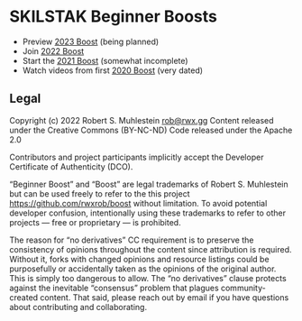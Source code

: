 # SKILSTAK Beginner Boosts

* Preview [2023 Boost][2023] (being planned)
* Join [2022 Boost][2022]
* Start the [2021 Boost][2021] (somewhat incomplete)
* Watch videos from first [2020 Boost][2020] (very dated)

[2023]: <https://github.com/rwxrob/boost/tree/2023#readme>
[2022]: <https://github.com/rwxrob/boost/tree/2022#readme>
[2021]: <https://github.com/rwxrob/boost/tree/old-20210722#readme>
[2020]: <https://youtu.be/CI-FE2bKr7c>

## Legal

Copyright (c) 2022 Robert S. Muhlestein <rob@rwx.gg>
Content released under the Creative Commons (BY-NC-ND)
Code released under the Apache 2.0

Contributors and project participants implicitly accept the Developer
Certificate of Authenticity (DCO).

“Beginner Boost” and “Boost” are legal trademarks of Robert S.
Muhlestein but can be used freely to refer to the this project
https://github.com/rwxrob/boost without limitation. To avoid potential
developer confusion, intentionally using these trademarks to refer to
other projects — free or proprietary — is prohibited.

The reason for “no derivatives” CC requirement is to preserve the
consistency of opinions throughout the content since attribution is
required. Without it, forks with changed opinions and resource listings
could be purposefully or accidentally taken as the opinions of the
original author. This is simply too dangerous to allow. The “no
derivatives” clause protects against the inevitable “consensus” problem
that plagues community-created content. That said, please reach out by
email if you have questions about contributing and collaborating.
